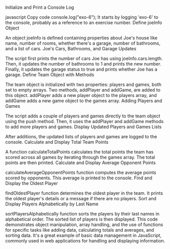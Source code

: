 Initialize and Print a Console Log

javascript
Copy code
console.log("exo-6");
It starts by logging 'exo-6' to the console, probably as a reference to an exercise number.
Define joeInfo Object

An object joeInfo is defined containing properties about Joe's house like name, number of rooms, whether there's a garage, number of bathrooms, and a list of cars.
Joe's Cars, Bathrooms, and Garage Updates

The script first prints the number of cars Joe has using joeInfo.cars.length.
Then, it updates the number of bathrooms to 1 and prints the new number.
Finally, it updates the garage status to true and prints whether Joe has a garage.
Define Team Object with Methods

The team object is initialized with two properties: players and games, both set to empty arrays.
Two methods, addPlayer and addGame, are added to this object. addPlayer adds a new player object to the players array, and addGame adds a new game object to the games array.
Adding Players and Games

The script adds a couple of players and games directly to the team object using the push method.
Then, it uses the addPlayer and addGame methods to add more players and games.
Display Updated Players and Games Lists

After additions, the updated lists of players and games are logged to the console.
Calculate and Display Total Team Points

A function calculateTotalPoints calculates the total points the team has scored across all games by iterating through the games array.
The total points are then printed.
Calculate and Display Average Opponent Points

calculateAverageOpponentPoints function computes the average points scored by opponents.
This average is printed to the console.
Find and Display the Oldest Player

findOldestPlayer function determines the oldest player in the team.
It prints the oldest player's details or a message if there are no players.
Sort and Display Players Alphabetically by Last Name

sortPlayersAlphabetically function sorts the players by their last names in alphabetical order.
The sorted list of players is then displayed.
This code demonstrates object manipulation, array handling, and the use of functions for specific tasks like adding data, calculating totals and averages, and sorting data. It's a great example of basic data management in JavaScript, commonly used in web applications for handling and displaying information.